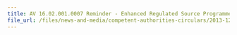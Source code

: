 ```yaml
---
title: AV 16.02.001.0007 Reminder - Enhanced Regulated Source Programme for Specific Food Products Imported from Malaysia 
file_url: /files/news-and-media/competent-authorities-circulars/2013-12-02-CA.pdf
---
```

